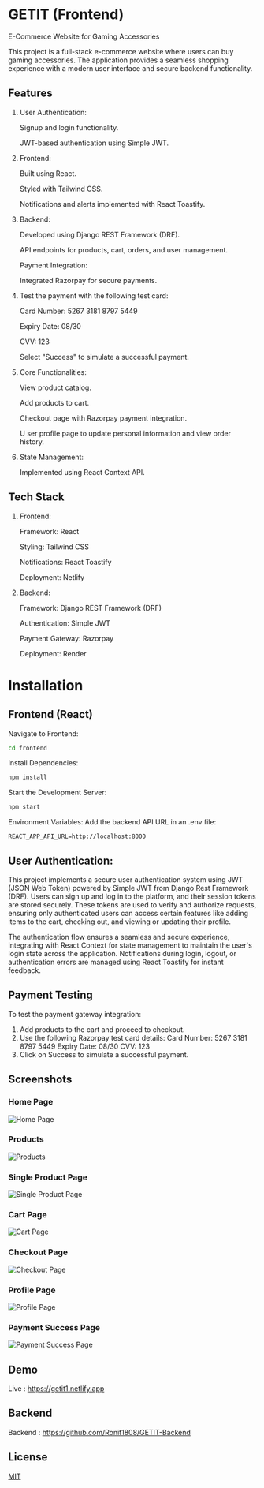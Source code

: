 
# GETIT (Frontend)

E-Commerce Website for Gaming Accessories

This project is a full-stack e-commerce website where users can buy gaming accessories. The application provides a seamless shopping experience with a modern user interface and secure backend functionality.




## Features

1. User Authentication:

    Signup and login functionality.

    JWT-based authentication using Simple JWT.

2. Frontend:

    Built using React.

    Styled with Tailwind CSS.

    Notifications and alerts implemented with React Toastify.

3. Backend:

    Developed using Django REST Framework (DRF).

    API endpoints for products, cart, orders, and user management.

    Payment Integration:

    Integrated Razorpay for secure payments.

4. Test the payment with the following test card:

    Card Number: 5267 3181 8797 5449

    Expiry Date: 08/30

    CVV: 123

    Select "Success" to simulate a successful payment.

5. Core Functionalities:

    View product catalog.

    Add products to cart.

    Checkout page with Razorpay payment integration.

   U ser profile page to update personal information and view  order history.

6. State Management:

    Implemented using React Context API.
    
## Tech Stack

1. Frontend:

   Framework: React

   Styling: Tailwind CSS

   Notifications: React Toastify

   Deployment: Netlify

2. Backend:

   Framework: Django REST Framework (DRF)

   Authentication: Simple JWT

   Payment Gateway: Razorpay

   Deployment: Render
# Installation

## Frontend (React)

Navigate to Frontend:
```bash
cd frontend
```

Install Dependencies:
```bash
npm install
```

Start the Development Server:
```bash
npm start
```

Environment Variables: Add the backend API URL in an .env file:
```arduino
REACT_APP_API_URL=http://localhost:8000
```

## User Authentication:

This project implements a secure user authentication system using JWT (JSON Web Token) powered by Simple JWT from Django Rest Framework (DRF). Users can sign up and log in to the platform, and their session tokens are stored securely. These tokens are used to verify and authorize requests, ensuring only authenticated users can access certain features like adding items to the cart, checking out, and viewing or updating their profile.

The authentication flow ensures a seamless and secure experience, integrating with React Context for state management to maintain the user's login state across the application. Notifications during login, logout, or authentication errors are managed using React Toastify for instant feedback.

## Payment Testing

To test the payment gateway integration:

1. Add products to the cart and proceed to checkout.
2. Use the following Razorpay test card details:
   Card Number: 5267 3181 8797 5449
   Expiry Date: 08/30
   CVV: 123
3. Click on Success to simulate a successful payment.

## Screenshots

### Home Page
![Home Page](assets/images/home.png)

### Products 
![Products](assets/images/products.png)

### Single Product Page
![Single Product Page](assets/images/singleproduct.png)

### Cart Page
![Cart Page](assets/images/cart.png)

### Checkout Page
![Checkout Page](assets/images/checkout.png)

### Profile Page
![Profile Page](assets/images/profile.png)

### Payment Success Page
![Payment Success Page](assets/images/payment.png)




## Demo

Live : https://getit1.netlify.app


## Backend

Backend : https://github.com/Ronit1808/GETIT-Backend
## License

[MIT](https://choosealicense.com/licenses/mit/)

